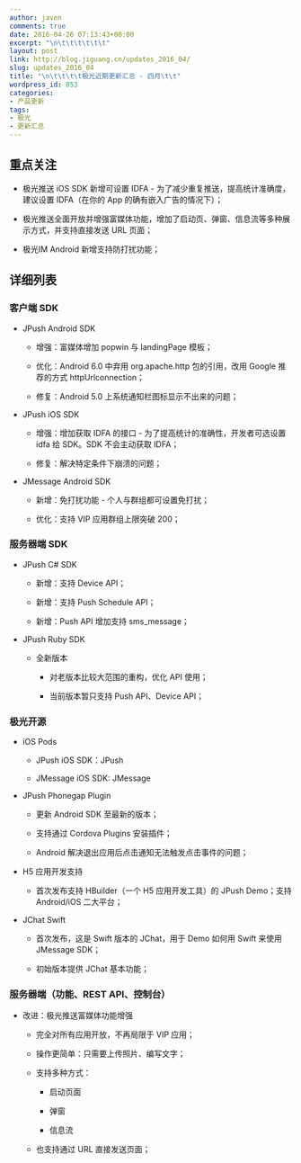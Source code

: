```yaml
---
author: javen
comments: true
date: 2016-04-26 07:13:43+00:00
excerpt: "\n\t\t\t\t\t\t"
layout: post
link: http://blog.jiguang.cn/updates_2016_04/
slug: updates_2016_04
title: "\n\t\t\t\t极光近期更新汇总 - 四月\t\t"
wordpress_id: 853
categories:
- 产品更新
tags:
- 极光
- 更新汇总
---
```



				

## 重点关注





	
  * 极光推送 iOS SDK 新增可设置 IDFA - 为了减少重复推送，提高统计准确度，建议设置 IDFA（在你的 App 的确有嵌入广告的情况下）；

	
  * 极光推送全面开放并增强富媒体功能，增加了启动页、弹窗、信息流等多种展示方式，并支持直接发送 URL 页面；

	
  * 极光IM Android 新增支持防打扰功能；




## 详细列表




### 客户端 SDK





	
  * JPush Android SDK

	
    * 增强：富媒体增加 popwin 与 landingPage 模板；

	
    * 优化：Android 6.0 中弃用 org.apache.http 包的引用，改用 Google 推荐的方式 httpUrlconnection；

	
    * 修复：Android 5.0 上系统通知栏图标显示不出来的问题；




	
  * JPush iOS SDK

	
    * 增强：增加获取 IDFA 的接口 - 为了提高统计的准确性，开发者可选设置 idfa 给 SDK。SDK 不会主动获取 IDFA；

	
    * 修复：解决特定条件下崩溃的问题；




	
  * JMessage Android SDK

	
    * 新增：免打扰功能 - 个人与群组都可设置免打扰；

	
    * 优化：支持 VIP 应用群组上限突破 200；







### 服务器端 SDK





	
  * JPush C# SDK

	
    * 新增：支持 Device API；

	
    * 新增：支持 Push Schedule API；

	
    * 新增：Push API 增加支持 sms_message；




	
  * JPush Ruby SDK

	
    * 全新版本

	
      * 对老版本比较大范围的重构，优化 API 使用；

	
      * 当前版本暂只支持 Push API、Device API；










### 极光开源





	
  * iOS Pods

	
    * JPush iOS SDK：JPush

	
    * JMessage iOS SDK: JMessage




	
  * JPush Phonegap Plugin

	
    * 更新 Android SDK 至最新的版本；

	
    * 支持通过 Cordova Plugins 安装插件；

	
    * Android 解决退出应用后点击通知无法触发点击事件的问题；




	
  * H5 应用开发支持

	
    * 首次发布支持 HBuilder（一个 H5 应用开发工具）的 JPush Demo；支持 Android/iOS 二大平台；




	
  * JChat Swift

	
    * 首次发布，这是 Swift 版本的 JChat，用于 Demo 如何用 Swift 来使用 JMessage SDK；

	
    * 初始版本提供 JChat 基本功能；







### 服务器端（功能、REST API、控制台）





	
  * 改进：极光推送富媒体功能增强

	
    * 完全对所有应用开放，不再局限于 VIP 应用；

	
    * 操作更简单：只需要上传照片、编写文字；

	
    * 支持多种方式：

	
      * 启动页面

	
      * 弹窗

	
      * 信息流




	
    * 也支持通过 URL 直接发送页面；




		
